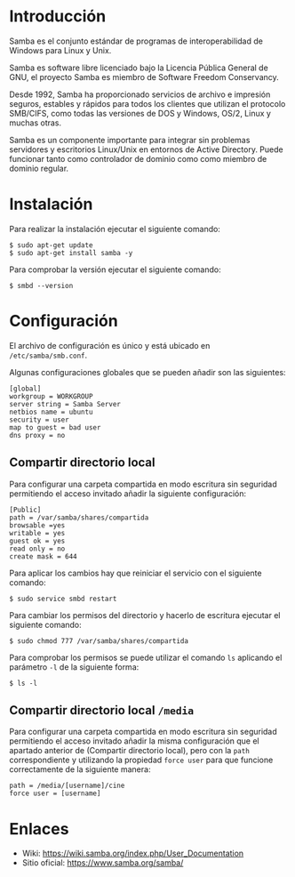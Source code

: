 # Introducción
Samba es el conjunto estándar de programas de interoperabilidad de Windows para Linux y Unix.

Samba es software libre licenciado bajo la Licencia Pública General de GNU, el proyecto Samba es miembro de Software Freedom Conservancy.

Desde 1992, Samba ha proporcionado servicios de archivo e impresión seguros, estables y rápidos para todos los clientes que utilizan el protocolo SMB/CIFS, como todas las versiones de DOS y Windows, OS/2, Linux y muchas otras.

Samba es un componente importante para integrar sin problemas servidores y escritorios Linux/Unix en entornos de Active Directory. Puede funcionar tanto como controlador de dominio como como miembro de dominio regular.

# Instalación

Para realizar la instalación ejecutar el siguiente comando:
```
$ sudo apt-get update
$ sudo apt-get install samba -y
```

Para comprobar la versión ejecutar el siguiente comando:
```
$ smbd --version
```


# Configuración
El archivo de configuración es único y está ubicado en `/etc/samba/smb.conf`.

Algunas configuraciones globales que se pueden añadir son las siguientes:
```
[global]
workgroup = WORKGROUP
server string = Samba Server
netbios name = ubuntu
security = user
map to guest = bad user
dns proxy = no
```

## Compartir directorio local

Para configurar una carpeta compartida en modo escritura sin seguridad permitiendo el acceso invitado añadir la siguiente configuración:
```
[Public]
path = /var/samba/shares/compartida
browsable =yes
writable = yes
guest ok = yes
read only = no
create mask = 644
```

Para aplicar los cambios hay que reiniciar el servicio con el siguiente comando:
```
$ sudo service smbd restart
```

Para cambiar los permisos del directorio y hacerlo de escritura ejecutar el siguiente comando:
```
$ sudo chmod 777 /var/samba/shares/compartida
```

Para comprobar los permisos se puede utilizar el comando `ls` aplicando el parámetro `-l` de la siguiente forma:
```
$ ls -l
```

## Compartir directorio local `/media`

Para configurar una carpeta compartida en modo escritura sin seguridad permitiendo el acceso invitado añadir la misma configuración 
que el apartado anterior de (Compartir directorio local), pero con la `path` correspondiente y utilizando la propiedad `force user`
para que funcione correctamente de la siguiente manera:
```
path = /media/[username]/cine
force user = [username]
```

# Enlaces
* Wiki: https://wiki.samba.org/index.php/User_Documentation
* Sitio oficial: https://www.samba.org/samba/
